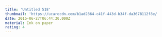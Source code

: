 ```yaml
---
title: 'Untitled 518'
thumbnail: 'https://ucarecdn.com/b1ad2864-c41f-443d-b34f-da3678112f8e/'
date: 2015-06-27T06:44:30.000Z
material: Ink on paper
rating: 4
---
```

